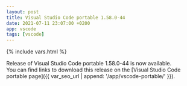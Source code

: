 ```yaml
---
layout: post
title: Visual Studio Code portable 1.58.0-44
date: 2021-07-11 23:07:00 +0200
app: vscode
tags: [vscode]
---
```

{% include vars.html %}

Release of Visual Studio Code portable 1.58.0-44 is now available.<br />
You can find links to download this release on the [Visual Studio Code portable page]({{ var_seo_url | append: '/app/vscode-portable/' }}).
